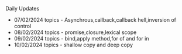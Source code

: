 Daily Updates
- 07/02/2024  topics - Asynchrous,callback,callback hell,inversion of control
- 08/02/2024  topics - promise,closure,lexical scope
- 09/02/2024  topics - bind,apply method,for of and for in
- 10/02/2024  topics - shallow copy and deep copy

